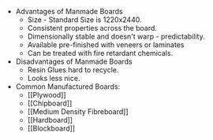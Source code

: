 - Advantages of Manmade Boards
	- Size - Standard Size is 1220x2440.
	- Consistent properties across the board.
	- Dimensionally stable and doesn't warp - predictability.
	- Available pre-finished with veneers or laminates
	- Can be treated with fire retardant chemicals.
- Disadvantages of Manmade Boards
	- Resin Glues hard to recycle.
	- Looks less nice.
- Common Manufactured Boards:
	- [[Plywood]]
	- [[Chipboard]]
	- [[Medium Density Fibreboard]]
	- [[Hardboard]]
	- [[Blockboard]]